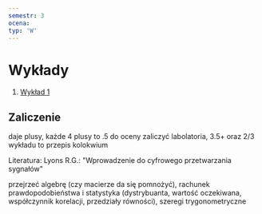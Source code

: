 ```yaml
---
semestr: 3
ocena: 
typ: 'W'
---
```


# Wykłady
1. [Wykład 1](Notatki/Semestr%203/Podstawy%20przetwarzania%20sygnałów/Wykłady/Wykład%201/Wykład%201.md)

## Zaliczenie
daje plusy, każde 4 plusy to .5 do oceny
zaliczyć labolatoria, 3.5+ oraz 2/3 wykładu to przepis
kolokwium



Literatura:
Lyons R.G.: "Wprowadzenie do cyfrowego przetwarzania sygnałów"















przejrzeć algebrę (czy macierze da się pomnożyć), rachunek prawdopodobieństwa i statystyka (dystrybuanta, wartość oczekiwana, współczynnik korelacji, przedziały równości), szeregi trygonometryczne

